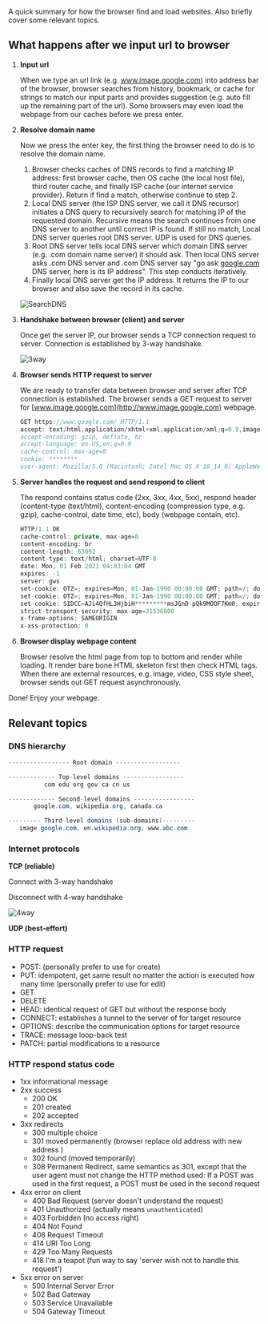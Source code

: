 A quick summary for how the browser find and load websites. Also briefly cover some relevant topics.

## What happens after we input url to browser

1. **Input url**

    When we type an url link (e.g. www.image.google.com) into address bar of the browser, browser searches from history, bookmark, or cache for strings to match our input parts and provides suggestion (e.g. auto fill up the remaining part of the url). Some browsers may even load the webpage from our caches before we press enter.

2. **Resolve domain name**

    Now we press the enter key, the first thing the browser need to do is to resolve the domain name.

    1. Browser checks caches of DNS records to find a matching IP address: first browser cache, then OS cache (the local host file), third router cache, and finally ISP cache (our internet service provider). Return if find a match, otherwise continue to step 2.
    2. Local DNS server (the ISP DNS server, we call it DNS recursor) initiates a DNS query to recursively search for matching IP of the requested domain. Recursive means the search continues from one DNS server to another until correct IP is found. If still no match, Local DNS server queries root DNS server. UDP is used for DNS queries.
    3. Root DNS server tells local DNS server which domain DNS server (e.g. .com domain name server) it should ask. Then local DNS server asks .com DNS server and .com DNS server say "go ask [google.com](http://google.com) DNS server, here is its IP address". This step conducts iteratively.
    4. Finally local DNS server get the IP address. It returns the IP to our browser and also save the record in its cache.

    ![SearchDNS](https://user-images.githubusercontent.com/4274250/106421239-5dcc3480-642a-11eb-90ea-75fcaa029838.png)

3. **Handshake between browser (client) and server**

    Once get the server IP, our browser sends a TCP connection request to server. Connection is established by 3-way handshake.

    ![3way](https://user-images.githubusercontent.com/4274250/106421311-7ccac680-642a-11eb-9bac-868ce157b403.png)

4. **Browser sends HTTP request to server**

    We are ready to transfer data between browser and server after TCP connection is established. The browser sends a GET request to server for [www.image.google.com](http://www.image.google.com) webpage.

    ```java
    GET https://www.google.com/ HTTP/1.1
    accept: text/html,application/xhtml+xml,application/xml;q=0.9,image/avif,image/webp,image/apng,*/*;q=0.8,application/signed-exchange;v=b3;q=0.9
    accept-encoding: gzip, deflate, br
    accept-language: en-US,en;q=0.9
    cache-control: max-age=0
    cookie: ********
    user-agent: Mozilla/5.0 (Macintosh; Intel Mac OS X 10_14_0) AppleWebKit/537.36 (KHTML, like Gecko) Chrome/88.0.4324.96 Safari/537.36
    ```

5. **Server handles the request and send respond to client**

    The respond contains status code (2xx, 3xx, 4xx, 5xx), respond header (content-type (text/html), content-encoding (compression type, e.g. gzip), cache-control, date time, etc), body (webpage contain, etc).

    ```java
    HTTP/1.1 OK 
    cache-control: private, max-age=0
    content-encoding: br
    content-length: 63092
    content-type: text/html; charset=UTF-8
    date: Mon, 01 Feb 2021 04:03:04 GMT
    expires: -1
    server: gws
    set-cookie: OTZ=; expires=Mon, 01-Jan-1990 00:00:00 GMT; path=/; domain=google.com
    set-cookie: OTZ=; expires=Mon, 01-Jan-1990 00:00:00 GMT; path=/; domain=.google.com
    set-cookie: SIDCC=AJi4QfHL3HjbiH*********msJGnD-pQk9MOOF7Km0; expires=Tue, 01-Feb-2022 04:03:04 GMT; path=/; domain=.google.com; priority=high
    strict-transport-security: max-age=31536000
    x-frame-options: SAMEORIGIN
    x-xss-protection: 0
    ```

6. **Browser display webpage content**

    Browser resolve the html page from top to bottom and render while loading. It render bare bone HTML skeleton first then check HTML tags. When there are external resources, e.g. image, video, CSS style sheet, browser sends out GET request asynchronously.

Done! Enjoy your webpage.

## Relevant topics

### DNS hierarchy

```java
----------------- Root domain ------------------

------------- Top-level domains -----------------
          com edu org gov ca cn us

------------- Second-level domains -----------------
       google.com, wikipedia.org, canada.ca 

--------- Third-level domains (sub-domains)---------
   image.google.com, en.wikipedia.org, www.abc.com
```

### Internet protocols

**TCP (reliable)**

Connect with 3-way handshake

Disconnect with 4-way handshake

![4way](https://user-images.githubusercontent.com/4274250/106421313-7d635d00-642a-11eb-9c98-6e00fe635292.png)

**UDP (best-effort)**

### HTTP request

- POST: (personally prefer to use for create)
- PUT: idempotent, get same result no matter the action is executed how many time (personally prefer to use for edit)
- GET
- DELETE
- HEAD: identical request of GET but without the response body
- CONNECT: establishes a tunnel to the server of for target resource
- OPTIONS: describe the communication options for target resource
- TRACE: message loop-back test
- PATCH: partial modifications to a resource

### HTTP respond status code

- 1xx informational message
- 2xx success
    - 200 OK
    - 201 created
    - 202 accepted
- 3xx redirects
    - 300 multiple choice
    - 301 moved permanently (browser replace old address with new address )
    - 302 found (moved temporarily)
    - 308 Permanent Redirect, same semantics as 301, except that the user agent must not change the HTTP method used: If a POST was used in the first request, a POST must be used in the second request
- 4xx error on client
    - 400 Bad Request (server doesn't understand the request)
    - 401 Unauthorized (actually means `unauthenticated`)
    - 403 Forbidden (no access right)
    - 404 Not Found
    - 408 Request Timeout
    - 414 URI Too Long
    - 429 Too Many Requests
    - 418 I'm a teapot (fun way to say 'server wish not to handle this request')
- 5xx error on server
    - 500 Internal Server Error
    - 502 Bad Gateway
    - 503 Service Unavailable
    - 504 Gateway Timeout
